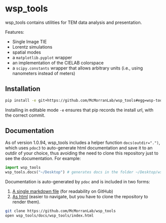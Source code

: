 # wsp_tools
wsp_tools contains utilities for TEM data analysis and presentation.

Features:

* Single Image TIE
* Lorentz simulations
* spatial modes
* a `matplotlib.pyplot` wrapper
* an implementation of the CIELAB colorspace
* a `scipy.constants` wrapper that allows arbitrary units (i.e., using nanometers instead of meters)

## Installation
```Bash
pip install -e git+https://github.com/McMorranLab/wsp_tools#egg=wsp-tools
```

Installing in editable mode `-e` ensures that pip records the install url, with the correct commit.

## Documentation

As of version 1.0.94, wsp_tools includes a helper function `docs(outdir=".")`, which uses ```pdoc3``` to auto-generate html documentation and save it to an outdir of your choice, thus avoiding the need to clone this repository just to see the documentation. For example:

```Python
import wsp_tools
wsp_tools.docs("~/Desktop") # generates docs in the folder ~/Desktop/wsp_tools
```

Documentation is auto-generated by ```pdoc``` and is included in two forms:

1. [A single markdown file](docs/docsmd/docs.md) (for readability on GitHub)
2. [As html](docs/wsp_tools/index.html) (easier to navigate, but you have to clone the repository to render them).

```Bash
git clone https://github.com/McMorranLab/wsp_tools
open wsp_tools/docs/wsp_tools/index.html
```
